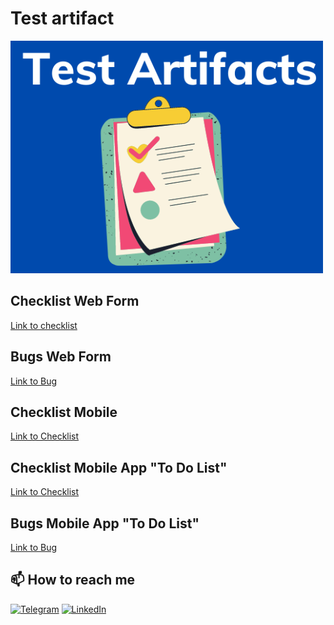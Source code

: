 # Test artifact
![Logo](https://github.com/SereJaPWNZ/Test_artifact/blob/master/assert/logo.png)

## Checklist Web Form
[Link to checklist](https://docs.google.com/spreadsheets/d/1seaW2pv1X3BU62X8-TiZnjAkln56IapsEGkeFEENWC0/edit?usp=sharing "Checklist")

## Bugs Web Form
[Link to Bug](https://docs.google.com/spreadsheets/d/1seaW2pv1X3BU62X8-TiZnjAkln56IapsEGkeFEENWC0/edit?usp=sharing "Bug")

## Checklist Mobile
[Link to Checklist](https://docs.google.com/spreadsheets/d/1lqCutR75VxYNkF0d-pYre5aIiB1WGXu7bysqIToeuzQ/edit?usp=sharing "Checklist")

## Checklist Mobile App "To Do List"
[Link to Checklist](https://docs.google.com/spreadsheets/d/1TGp0IwHQaBpOuydtsBlsYvbYWH2HUjylMhzTgfphJ6w/edit?usp=sharing "Checklist App 'To Do List'")

## Bugs Mobile App "To Do List"
[Link to Bug](https://docs.google.com/spreadsheets/d/1TGp0IwHQaBpOuydtsBlsYvbYWH2HUjylMhzTgfphJ6w/edit?usp=sharing "Bug")

## 📫 How to reach me
[![Telegram](https://img.shields.io/badge/-Telegram-000000?style=for-the-badge&logo=telegram&logoColor=00ff88)](https://t.me/res1stpwnz)
[![LinkedIn](https://img.shields.io/badge/-linkedin-000000?style=for-the-badge&logo=linkedin&logoColor=3955a8)](https://linkedin.com/in/morkovkinsergey)
